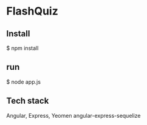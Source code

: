 # FlashQuiz

## Install

$ npm install

## run

$ node app.js

## Tech stack
Angular, Express, Yeomen angular-express-sequelize

